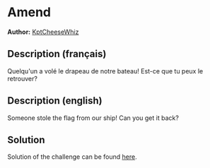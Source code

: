 # Amend

**Author:** [KptCheeseWhiz](https://github.com/KptCheeseWhiz)

## Description (français)

Quelqu'un a volé le drapeau de notre bateau! Est-ce que tu peux le retrouver?

## Description (english)

Someone stole the flag from our ship! Can you get it back?

## Solution

Solution of the challenge can be found [here](solution/).

